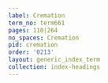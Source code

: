 ```yaml
---
label: Cremation
term_no: term661
pages: 110|264
no_spaces: Cremation
pid: cremation
order: '0213'
layout: generic_index_term
collection: index-headings
---
```

